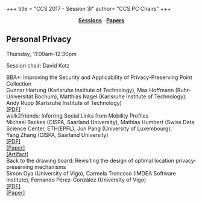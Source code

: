 +++
title = "CCS 2017 - Session 3I"
author= "CCS PC Chairs"
+++
<center><a href="/sessions"><b>Sessions</b></a> &middot; <a href="/papers"><b>Papers</b></a></center>
<p>
<h2>Personal Privacy</h2>Thursday, 11:00am-12:30pm<p>Session chair: David Kotz<div class="bpaper"><span class="ptitle">BBA+: Improving the Security and Applicability of Privacy-Preserving Point Collection</span></br><div class="pblock"><span class="author">Gunnar&nbsp;Hartung</span> <span class="institution">(Karlsruhe Institute of Technology)</span>, <span class="author">Max&nbsp;Hoffmann</span> <span class="institution">(Ruhr-Universit&auml;t Bochum)</span>, <span class="author">Matthias&nbsp;Nagel</span> <span class="institution">(Karlsruhe Institute of Technology)</span>, <span class="author">Andy&nbsp;Rupp</span> <span class="institution">(Karlsruhe Institute of Technology)</span><br><div class="pextra"> <a href="https://acmccs.github.io/papers/p1925-hartungA.pdf">[PDF]</a><br></div></div></div><div class="bpaper"><span class="ptitle">walk2friends: Inferring Social Links from Mobility Profiles</span></br><div class="pblock"><span class="author">Michael&nbsp;Backes</span> <span class="institution">(CISPA, Saarland University)</span>, <span class="author">Mathias&nbsp;Humbert</span> <span class="institution">(Swiss Data Science Center, ETH/EPFL)</span>, <span class="author">Jun&nbsp;Pang</span> <span class="institution">(University of Luxembourg)</span>, <span class="author">Yang&nbsp;Zhang</span> <span class="institution">(CISPA, Saarland University)</span><br><div class="pextra"> <a href="https://acmccs.github.io/papers/p1943-backesA.pdf">[PDF]</a><br><a href="https://arxiv.org/abs/1708.08221">[Paper]</a><br><a href="https://github.com/yangzhangalmo/walk2friends">[Artifact]</a><br></div></div></div><div class="bpaper"><span class="ptitle">Back to the drawing board: Revisiting the design of optimal location privacy-preserving mechanisms</span></br><div class="pblock"><span class="author">Simon&nbsp;Oya</span> <span class="institution">(University of Vigo)</span>, <span class="author">Carmela&nbsp;Troncoso</span> <span class="institution">(IMDEA Software Institute)</span>, <span class="author">Fernando P&eacute;rez-Gonz&aacute;lez</span> <span class="institution">(University of Vigo)</span><br><div class="pextra"> <a href="https://acmccs.github.io/papers/p1959-oyaA.pdf">[PDF]</a><br><a href="https://arxiv.org/abs/1705.08779">[Paper]</a><br></div></div></div>